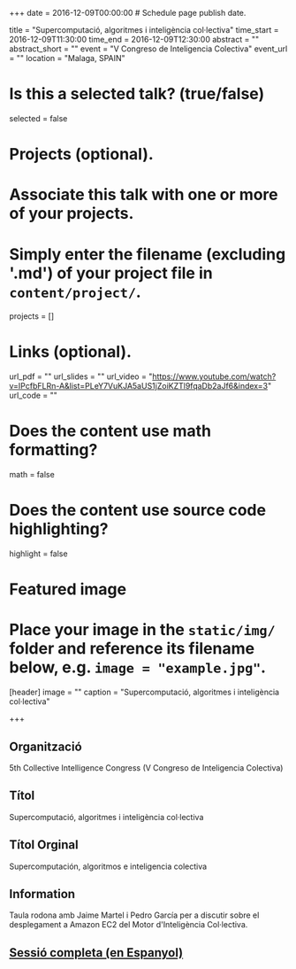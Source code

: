 +++
date = 2016-12-09T00:00:00  # Schedule page publish date.

title = "Supercomputació, algoritmes i inteligència col·lectiva"
time_start = 2016-12-09T11:30:00
time_end = 2016-12-09T12:30:00
abstract = ""
abstract_short = ""
event = "V Congreso de Inteligencia Colectiva"
event_url = ""
location = "Malaga, SPAIN"

# Is this a selected talk? (true/false)
selected = false

# Projects (optional).
#   Associate this talk with one or more of your projects.
#   Simply enter the filename (excluding '.md') of your project file in `content/project/`.
projects = []

# Links (optional).
url_pdf = ""
url_slides = ""
url_video = "https://www.youtube.com/watch?v=IPcfbFLRn-A&list=PLeY7VuKJA5aUS1jZoiKZTl9fqaDb2aJf6&index=3"
url_code = ""

# Does the content use math formatting?
math = false

# Does the content use source code highlighting?
highlight = false

# Featured image
# Place your image in the `static/img/` folder and reference its filename below, e.g. `image = "example.jpg"`.
[header]
image = ""
caption = "Supercomputació, algoritmes i inteligència col·lectiva"

+++

<h2>Organització</h2>

5th Collective Intelligence Congress (V Congreso de Inteligencia Colectiva)

<h2>Títol</h2>

Supercomputació, algoritmes i inteligència col·lectiva

<h2>Títol Orginal</h2>

Supercomputación, algoritmos e inteligencia colectiva

<h2>Information</h2>

Taula rodona amb Jaime Martel i Pedro García per a discutir sobre el desplegament a Amazon EC2 del Motor d'Inteligència Col·lectiva. 

<h2><a href="https://www.youtube.com/watch?v=IPcfbFLRn-A&list=PLeY7VuKJA5aUS1jZoiKZTl9fqaDb2aJf6&index=3" target="_blank">Sessió completa (en Espanyol)</a></h2>